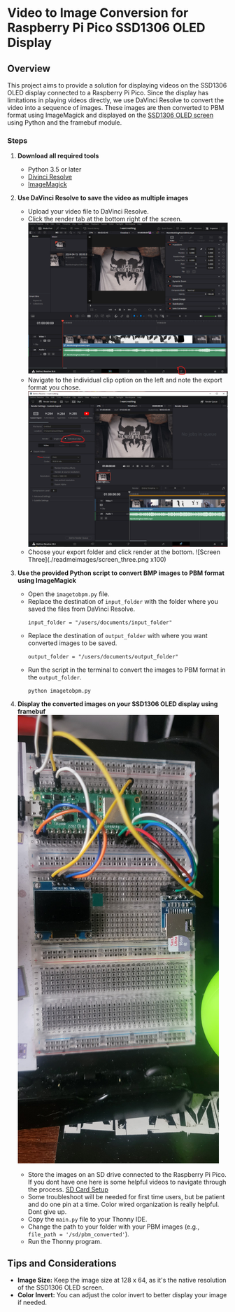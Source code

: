 # Video to Image Conversion for Raspberry Pi Pico SSD1306 OLED Display

## Overview
This project aims to provide a solution for displaying videos on the SSD1306 OLED display connected to a Raspberry Pi Pico. Since the display has limitations in playing videos directly, we use DaVinci Resolve to convert the video into a sequence of images. These images are then converted to PBM format using ImageMagick and displayed on the [SSD1306 OLED screen](https://esphome.io/components/display/ssd1306.html) using Python and the framebuf module.

### Steps
1. **Download all required tools**
   - Python 3.5 or later
   - [Divinci Resolve](https://www.blackmagicdesign.com/products/davinciresolve)
   - [ImageMagick](https://imagemagick.org/index.php)

2. **Use DaVinci Resolve to save the video as multiple images**
   - Upload your video file to DaVinci Resolve.
   - Click the render tab at the bottom right of the screen.
   ![Screen One](./readmeimages/screen_one.png)
   - Navigate to the individual clip option on the left and note the export format you chose.
   ![Screen Two](./readmeimages/screen_two.png)
   - Choose your export folder and click render at the bottom.
   ![Screen Three](./readmeimages/screen_three.png x100)

3. **Use the provided Python script to convert BMP images to PBM format using ImageMagick**
   - Open the `imagetobpm.py` file.
   - Replace the destination of `input_folder` with the folder where you saved the files from DaVinci Resolve.
     ```
     input_folder = "/users/documents/input_folder"
     ```
   - Replace the destination of `output_folder` with where you want converted images to be saved.
     ```
     output_folder = "/users/documents/output_folder"
     ```
   - Run the script in the terminal to convert the images to PBM format in the `output_folder`.
     ```
     python imagetobpm.py
     ```

4. **Display the converted images on your SSD1306 OLED display using framebuf**
   ![Screen One](./readmeimages/tech_one.jpg)
   - Store the images on an SD drive connected to the Raspberry Pi Pico. If you dont have one here is some helpful videos to navigate through the process. [SD Card Setup](https://www.youtube.com/watch?v=PSjzymhL4I0&t=780s)
   - Some troubleshoot will be needed for first time users, but be patient and do one pin at a time. Color wired organization is really helpful. Dont give up.
   - Copy the `main.py` file to your Thonny IDE.
   - Change the path to your folder with your PBM images (e.g., `file_path = '/sd/pbm_converted'`).
   - Run the Thonny program.

## Tips and Considerations
- **Image Size:** Keep the image size at 128 x 64, as it's the native resolution of the SSD1306 OLED screen.
- **Color Invert:** You can adjust the color invert to better display your image if needed.
